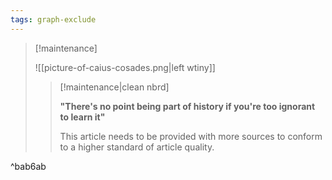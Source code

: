```yaml
---
tags: graph-exclude
---
```

> [!maintenance] 
> 
> ![[picture-of-caius-cosades.png|left wtiny]]
> 
> > [!maintenance|clean nbrd]
> > 
> > **"There's no point being part of history if you're too ignorant to learn it"**
> > 
> > This article needs to be provided with more sources to conform to a higher standard of article quality.

^bab6ab
